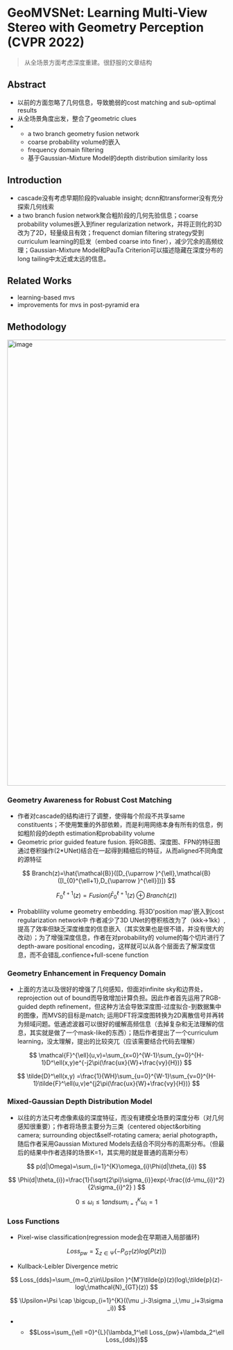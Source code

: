 # GeoMVSNet: Learning Multi-View Stereo with Geometry Perception (CVPR 2022)

> 从全场景方面考虑深度重建。很舒服的文章结构

## Abstract
- 以前的方面忽略了几何信息，导致脆弱的cost matching and sub-optimal results
- 从全场景角度出发，整合了geometric clues
- - a two branch geometry fusion network
  - coarse probability volume的嵌入
  - frequency domain filtering
  - 基于Gaussian-Mixture Model的depth distribution similarity loss

## Introduction
- cascade没有考虑早期阶段的valuable insight; dcnn和transformer没有充分探索几何线索
- a two branch fusion network聚合粗阶段的几何先验信息；coarse probability volumes嵌入到finer regularization network，并将正则化的3D改为了2D，轻量级且有效；frequenct domian filtering strategy受到curriculum learning的启发（embed coarse into finer），减少冗余的高频纹理；Gaussian-Mixture Model和PauTa Criterion可以描述隐藏在深度分布的long tailing中太近或太远的信息。


## Related Works
- learning-based mvs
- improvements for mvs in post-pyramid era


## Methodology

<img width="1027" alt="image" src="https://github.com/elleryw0518/MVS/assets/101634608/0b50c5b5-2ecd-48e1-99d7-ae6742647684">

### Geometry Awareness for Robust Cost Matching
- 作者对cascade的结构进行了调整，使得每个阶段不共享same constituents；不使用繁重的外部依赖，而是利用网络本身有所有的信息，例如粗阶段的depth estimation和probability volume
- Geometric prior guided feature fusion. 将RGB图、深度图、FPN的特征图通过卷积操作(2*UNet)结合在一起得到精细后的特征，从而aligned不同角度的源特征

$$
Branch(z)=\hat{\mathcal{B}}([D_{\uparrow }^{\ell},\mathcal{B}([I_{0}^{\ell+1},D_{\uparrow }^{\ell}])]) 
$$

$$
F_{0}^{\ell+1}(z)=Fusion(\bar{F}_0^{\ell+1}(z)\oplus Branch(z)) 
$$

- Probablility volume geometry embedding. 将3D'position map'嵌入到cost regularization network中
作者减少了3D UNet的卷积核改为了（kkk->1kk）,提高了效率但缺乏深度维度的信息嵌入（其实效果也是很不错，并没有很大的改动）；为了增强深度信息，作者在对probability的 volume的每个切片进行了depth-aware positional encoding，这样就可以从各个层面去了解深度信息，而不会错乱.confience+full-scene function

### Geometry Enhancement in Frequency Domain
- 上面的方法以及很好的增强了几何感知，但面对infinite sky和边界处，reprojection out of bound而导致增加计算负担。因此作者首先运用了RGB-guided depth refinement，但这种方法会导致深度图-过度拟合-到数据集中的图像，而MVS的目标是match; 运用DFT将深度图转换为2D离散信号并再转为频域问题。低通滤波器可以很好的缓解高频信息（去掉复杂和无法理解的信息，其实就是做了一个mask-like的东西）；随后作者提出了一个curriculum learning，没太理解，提出的比较突兀（应该需要结合代码去理解）

$$
\mathcal{F}^{\ell}(u,v)=\sum_{x=0}^{W-1}\sum_{y=0}^{H-1}D^\ell(x,y)e^{-j2\pi(\frac{ux}{W}+\frac{vy}{H})}   
$$

$$
\tilde{D}^\ell(x,y) =\frac{1}{WH}\sum_{u=0}^{W-1}\sum_{v=0}^{H-1}\tilde{F}^\ell(u,v)e^{j2\pi(\frac{ux}{W}+\frac{vy}{H})}   
$$

### Mixed-Gaussian Depth Distribution Model
- 以往的方法只考虑像素级的深度特征，而没有建模全场景的深度分布（对几何感知很重要）；作者将场景主要分为三类（centered object&orbiting camera; surrounding object&self-rotating camera; aerial photograpth，随后作者采用Gaussian Mixtured Models去结合不同分布的高斯分布。（但最后的结果中作者选择的场景K=1，其实用的就是普通的高斯分布）

$$
p(d|\Omega)=\sum_{i=1}^{K}\omega_{i}\Phi(d|\theta_{i})
$$

$$
\Phi(d|\theta_{i})=\frac{1}{\sqrt{2\pi}\sigma_{i}}exp(-\frac{(d-\mu_{i})^2}{2\sigma_{i}^2} ) 
$$

$$
0\le \omega_{i} \le 1 and sum_{i=1}^{K}\omega_i=1 
$$


### Loss Functions

- Pixel-wise classification(regression mode会在早期进入局部循环)

$$
Loss_{pw}=\sum_{z\in\Psi}(-P_{GT}(z)log[P(z)]) 
$$

- Kullback-Leibler Divergence metric

$$
Loss_{dds}=\sum_{m=0,z\in\Upsilon }^{M'}\tilde{p}(z)(log\;\tilde{p}(z)-log\;\mathcal{N}_{GT}(z))
$$

$$
\Upsilon=\Psi \cap \bigcup_{i=1}^{K}((\mu _i-3\sigma _i,\mu _i+3\sigma _i)) 
$$

- - $$Loss=\sum_{\ell =0}^{L}(\lambda_1^\ell Loss_{pw}+\lambda_2^\ell Loss_{dds})$$
